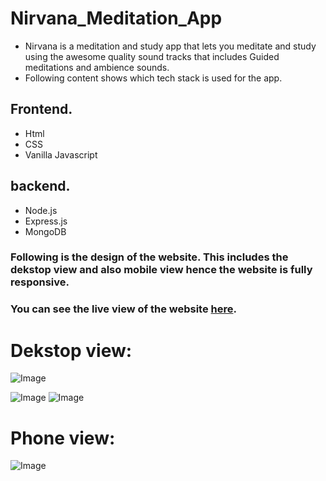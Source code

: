 # Nirvana_Meditation_App

- Nirvana is a meditation and study app that lets you meditate and study using the awesome quality sound tracks that includes Guided meditations and ambience sounds.
- Following content shows which tech stack is used for the app.

## Frontend.
- Html 
- CSS
- Vanilla Javascript

## backend.
- Node.js
- Express.js
- MongoDB 

### Following is the design of the website. This includes the dekstop view and also mobile view hence the website is fully responsive.
### You can see the live view of the website [here](https://nirvana-by-pratik.herokuapp.com/).

# Dekstop view:
![Image](https://github.com/pratiktiwari1212/Nirvana_Meditation_App/blob/main/Nirvana.gif)

![Image](https://github.com/pratiktiwari1212/Nirvana_Meditation_App/blob/main/dekstop1.jpg)
![Image](https://github.com/pratiktiwari1212/Nirvana_Meditation_App/blob/main/dekstop2.jpg)

# Phone view:

![Image](https://github.com/pratiktiwari1212/Nirvana_Meditation_App/blob/main/phone.jpg)
